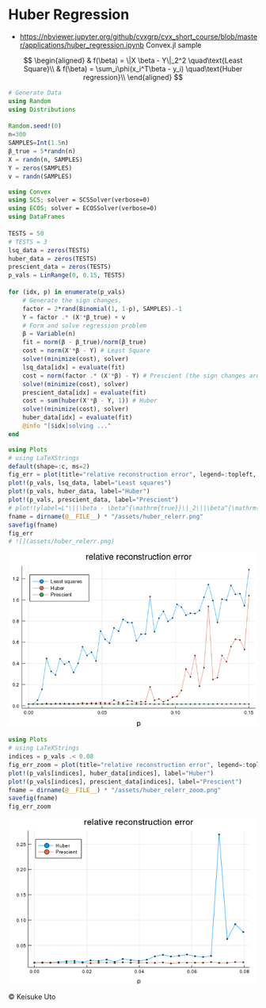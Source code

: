 # Huber Regression
* https://nbviewer.jupyter.org/github/cvxgrp/cvx_short_course/blob/master/applications/huber_regression.ipynb
Convex.jl sample

$$
\begin{aligned}
& f(\beta) = \|X \beta - Y\|_2^2 \quad\text{Least Square}\\
& f(\beta) = \sum_i\phi(x_i^T\beta - y_i) \quad\text{Huber regression}\\
\end{aligned}
$$

```julia
# Generate Data
using Random
using Distributions

Random.seed!(0)
n=300
SAMPLES=Int(1.5n)
β_true = 5*randn(n)
X = randn(n, SAMPLES)
Y = zeros(SAMPLES)
v = randn(SAMPLES)
```

```julia
using Convex
using SCS; solver = SCSSolver(verbose=0)
using ECOS; solver = ECOSSolver(verbose=0)
using DataFrames

TESTS = 50
# TESTS = 3
lsq_data = zeros(TESTS)
huber_data = zeros(TESTS)
prescient_data = zeros(TESTS)
p_vals = LinRange(0, 0.15, TESTS)

for (idx, p) in enumerate(p_vals)
    # Generate the sign changes.
    factor = 2*rand(Binomial(1, 1-p), SAMPLES).-1
    Y = factor .* (X'*β_true) + v
    # Form and solve regression problem
    β = Variable(n)
    fit = norm(β - β_true)/norm(β_true)
    cost = norm(X'*β - Y) # Least Square
    solve!(minimize(cost), solver)
    lsq_data[idx] = evaluate(fit)
    cost = norm(factor .* (X'*β) - Y) # Prescient (the sign changes are known)
    solve!(minimize(cost), solver)
    prescient_data[idx] = evaluate(fit)
    cost = sum(huber(X'*β - Y, 1)) # Huber
    solve!(minimize(cost), solver)
    huber_data[idx] = evaluate(fit)
    @info "[$idx]solving ..."
end
```

```julia
using Plots
# using LaTeXStrings
default(shape=:c, ms=2)
fig_err = plot(title="relative reconstruction error", legend=:topleft, xlabel="p")
plot!(p_vals, lsq_data, label="Least squares")
plot!(p_vals, huber_data, label="Huber")
plot!(p_vals, prescient_data, label="Prescient")
# plot!(ylabel=L"\||\beta - \beta^{\mathrm{true}}\|_2\||\beta^{\mathrm{true}}\||_2") # needs dvipng
fname = dirname(@__FILE__) * "/assets/huber_relerr.png"
savefig(fname)
fig_err
# ![](assets/huber_relerr.png)

```

![](assets/markdown-img-paste-20190301231632813.png)

```julia
using Plots
# using LaTeXStrings
indices = p_vals .< 0.08
fig_err_zoom = plot(title="relative reconstruction error", legend=:topleft, xlabel="p")
plot!(p_vals[indices], huber_data[indices], label="Huber")
plot!(p_vals[indices], prescient_data[indices], label="Prescient")
fname = dirname(@__FILE__) * "/assets/huber_relerr_zoom.png"
savefig(fname)
fig_err_zoom
```

![](assets/huber_relerr_zoom.png)
<!-- ![](assets/markdown-img-paste-2019030123171288.png) -->

&copy; Keisuke Uto
